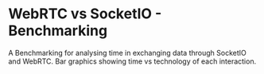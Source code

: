 # WebRTC vs SocketIO - Benchmarking

A Benchmarking for analysing time in exchanging data through SocketIO and WebRTC.
Bar graphics showing time vs technology of each interaction.
